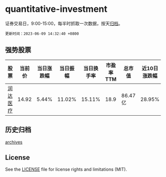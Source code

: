 # quantitative-investment

证券交易日，9:00-15:00，每半时抓取一次数据，按天[归档](archives)。

`更新时间：2023-06-09 14:32:40 +0800`

## 强势股票

|股票|当前价|当日涨跌幅|当日振幅|当日换手率|市盈率TTM|总市值|近10日涨跌幅|
|----|----|----|----|----|----|----|----|
|[润达医疗](https://xueqiu.com/S/SH603108)|14.92|5.44%|11.02%|15.11%|18.9|86.47亿|28.95%|

## 历史归档

[archives](archives)

## License

See the [LICENSE](LICENSE) file for license rights and limitations (MIT).